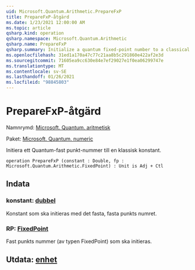```yaml
---
uid: Microsoft.Quantum.Arithmetic.PrepareFxP
title: PrepareFxP-åtgärd
ms.date: 1/23/2021 12:00:00 AM
ms.topic: article
qsharp.kind: operation
qsharp.namespace: Microsoft.Quantum.Arithmetic
qsharp.name: PrepareFxP
qsharp.summary: Initialize a quantum fixed-point number to a classical constant.
ms.openlocfilehash: 31ed1a170a47c77c21aa8b5c291860e422af2e3d
ms.sourcegitcommit: 71605ea9cc630e84e7ef29027e1f0ea06299747e
ms.translationtype: MT
ms.contentlocale: sv-SE
ms.lasthandoff: 01/26/2021
ms.locfileid: "98845803"
---
```

# <a name="preparefxp-operation"></a>PrepareFxP-åtgärd

Namnrymd: [Microsoft. Quantum. aritmetisk](xref:Microsoft.Quantum.Arithmetic)

Paket: [Microsoft. Quantum. numeric](https://nuget.org/packages/Microsoft.Quantum.Numerics)


Initiera ett Quantum-fast punkt-nummer till en klassisk konstant.

```qsharp
operation PrepareFxP (constant : Double, fp : Microsoft.Quantum.Arithmetic.FixedPoint) : Unit is Adj + Ctl
```


## <a name="input"></a>Indata

### <a name="constant--double"></a>konstant: [dubbel](xref:microsoft.quantum.lang-ref.double)

Konstant som ska initieras med det fasta, fasta punkts numret.


### <a name="fp--fixedpoint"></a>RP: [FixedPoint](xref:Microsoft.Quantum.Arithmetic.FixedPoint)

Fast punkts nummer (av typen FixedPoint) som ska initieras.



## <a name="output--unit"></a>Utdata: [enhet](xref:microsoft.quantum.lang-ref.unit)

